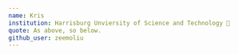 ```yaml
---
name: Kris 
institution: Harrisburg Unviersity of Science and Technology 🚩 
quote: As above, so below.
github_user: zeemoliu
---
```

